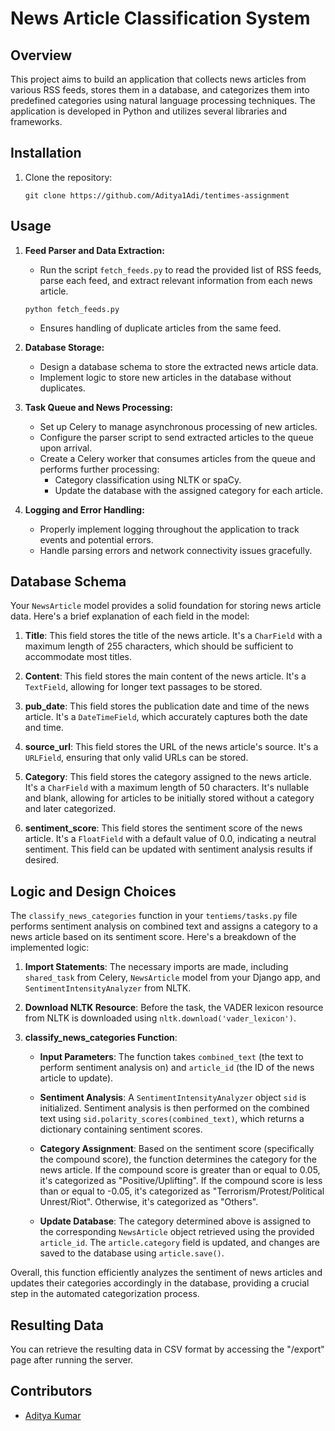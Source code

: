 

# News Article Classification System

## Overview
This project aims to build an application that collects news articles from various RSS feeds, stores them in a database, and categorizes them into predefined categories using natural language processing techniques. The application is developed in Python and utilizes several libraries and frameworks.

## Installation
1. Clone the repository:
   ```
   git clone https://github.com/Aditya1Adi/tentimes-assignment
   ```

## Usage
1. **Feed Parser and Data Extraction:**
   - Run the script `fetch_feeds.py` to read the provided list of RSS feeds, parse each feed, and extract relevant information from each news article.
   ```
   python fetch_feeds.py
   ```
   - Ensures handling of duplicate articles from the same feed.

2. **Database Storage:**
   - Design a database schema to store the extracted news article data.
   - Implement logic to store new articles in the database without duplicates.

3. **Task Queue and News Processing:**
   - Set up Celery to manage asynchronous processing of new articles.
   - Configure the parser script to send extracted articles to the queue upon arrival.
   - Create a Celery worker that consumes articles from the queue and performs further processing:
     - Category classification using NLTK or spaCy.
     - Update the database with the assigned category for each article.

4. **Logging and Error Handling:**
   - Properly implement logging throughout the application to track events and potential errors.
   - Handle parsing errors and network connectivity issues gracefully.

## Database Schema
Your `NewsArticle` model provides a solid foundation for storing news article data. Here's a brief explanation of each field in the model:

1. **Title**: This field stores the title of the news article. It's a `CharField` with a maximum length of 255 characters, which should be sufficient to accommodate most titles.

2. **Content**: This field stores the main content of the news article. It's a `TextField`, allowing for longer text passages to be stored.

3. **pub_date**: This field stores the publication date and time of the news article. It's a `DateTimeField`, which accurately captures both the date and time.

4. **source_url**: This field stores the URL of the news article's source. It's a `URLField`, ensuring that only valid URLs can be stored.

5. **Category**: This field stores the category assigned to the news article. It's a `CharField` with a maximum length of 50 characters. It's nullable and blank, allowing for articles to be initially stored without a category and later categorized.

6. **sentiment_score**: This field stores the sentiment score of the news article. It's a `FloatField` with a default value of 0.0, indicating a neutral sentiment. This field can be updated with sentiment analysis results if desired.



## Logic and Design Choices
The `classify_news_categories` function in your `tentiems/tasks.py` file performs sentiment analysis on combined text and assigns a category to a news article based on its sentiment score. Here's a breakdown of the implemented logic:

1. **Import Statements**: The necessary imports are made, including `shared_task` from Celery, `NewsArticle` model from your Django app, and `SentimentIntensityAnalyzer` from NLTK.

2. **Download NLTK Resource**: Before the task, the VADER lexicon resource from NLTK is downloaded using `nltk.download('vader_lexicon')`.

3. **classify_news_categories Function**:
   - **Input Parameters**: The function takes `combined_text` (the text to perform sentiment analysis on) and `article_id` (the ID of the news article to update).
   
   - **Sentiment Analysis**: A `SentimentIntensityAnalyzer` object `sid` is initialized. Sentiment analysis is then performed on the combined text using `sid.polarity_scores(combined_text)`, which returns a dictionary containing sentiment scores.
   
   - **Category Assignment**: Based on the sentiment score (specifically the compound score), the function determines the category for the news article. If the compound score is greater than or equal to 0.05, it's categorized as "Positive/Uplifting". If the compound score is less than or equal to -0.05, it's categorized as "Terrorism/Protest/Political Unrest/Riot". Otherwise, it's categorized as "Others".
   
   - **Update Database**: The category determined above is assigned to the corresponding `NewsArticle` object retrieved using the provided `article_id`. The `article.category` field is updated, and changes are saved to the database using `article.save()`.

Overall, this function efficiently analyzes the sentiment of news articles and updates their categories accordingly in the database, providing a crucial step in the automated categorization process.

## Resulting Data
You can retrieve the resulting data in CSV format by accessing the "/export" page after running the server.


## Contributors
- [Aditya Kumar](link_to_your_profile)

